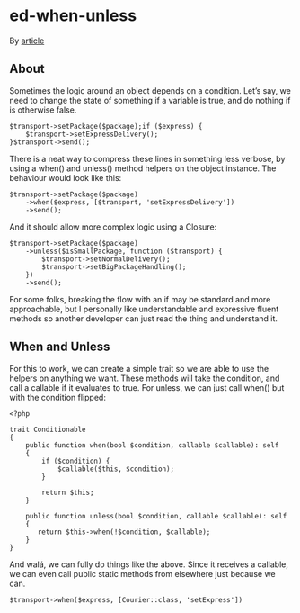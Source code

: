 # ed-when-unless
By [article](https://blog.devgenius.io/php-using-when-and-unless-in-your-own-classes-97035c81a0da)

## About

Sometimes the logic around an object depends on a condition. Let’s say, we need to change the state of something if a variable is true, and do nothing if is otherwise false.

```
$transport->setPackage($package);if ($express) {
    $transport->setExpressDelivery();
}$transport->send();
```

There is a neat way to compress these lines in something less verbose, by using a when() and unless() method helpers on the object instance. The behaviour would look like this:

```
$transport->setPackage($package)
    ->when($express, [$transport, 'setExpressDelivery'])
    ->send();
```

And it should allow more complex logic using a Closure:

```
$transport->setPackage($package)
    ->unless($isSmallPackage, function ($transport) {
        $transport->setNormalDelivery();
        $transport->setBigPackageHandling();
    })
    ->send();
```

For some folks, breaking the flow with an if may be standard and more approachable, but I personally like understandable and expressive fluent methods so another developer can just read the thing and understand it.

## When and Unless

For this to work, we can create a simple trait so we are able to use the helpers on anything we want. These methods will take the condition, and call a callable if it evaluates to true. For unless, we can just call when() but with the condition flipped:

```
<?php

trait Conditionable
{
    public function when(bool $condition, callable $callable): self
    {
        if ($condition) {
            $callable($this, $condition);
        }

        return $this;
    }

    public function unless(bool $condition, callable $callable): self
    {
       return $this->when(!$condition, $callable);
    }
}
```

And walá, we can fully do things like the above. Since it receives a callable, we can even call public static methods from elsewhere just because we can.

```
$transport->when($express, [Courier::class, 'setExpress'])
```
